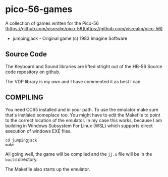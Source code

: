 <!-- vim: set tw=80 cc=80 ft=markdown: -->
# pico-56-games

A collection of games written for the Pico-56
[https://github.com/visrealm/pico-56](https://github.com/visrealm/pico-56)

- jumpingjack - Original game (c) 1983 Imagine Software

## Source Code

The Keyboard and Sound libraries are lifted stright out of the HB-56 Source code
repository on github.

The VDP library is my own and I have commented it as best I can.

## COMPILING

You need CC65 installed and in your path.  To use the emulator make sure that's
instlaled someplace too.  You might have to edit the Makefile to point to the
correct location of the emulator.  In my case this works, because I am building
in Windows Subsystem For Linux (WSL) which supports direct execution of windows
EXE files.

```shell
cd jumpingjack
make
```

All going well, the game will be compiled and the `jj.o` file will be in the
`build` directory.

The Makefile also starts up the emulator.
